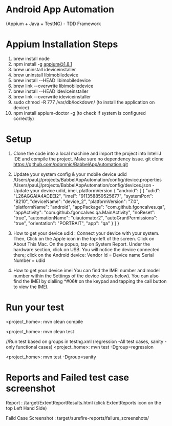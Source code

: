 # Android App Automation 
(Appium + Java + TestNG) - TDD Framework

# Appium Installation Steps
1. brew install node 
2. npm install -g appium@1.8.1
3. brew uninstall ideviceinstaller
4. brew uninstall libimobiledevice
5. brew install --HEAD libimobiledevice
6. brew link --overwrite libimobiledevice
7. brew install --HEAD ideviceinstaller
8. brew link --overwrite ideviceinstaller
9. sudo chmod -R 777 /var/db/lockdown/      (to install the application on device)
10. npm install appium-doctor -g            (to check if system is configured correctly)

# Setup
1. Clone the code into a local machine and import the project into IntelliJ IDE and compile the project. Make sure no dependency issue.
git clone https://github.com/pdomnic/BabbelAppAutomation.git

2. Update your system config & your mobile device udid
/Users/paul.j/projects/BabbelAppAutomation/config/device.properties
/Users/paul.j/projects/BabbelAppAutomation/config/devices.json   - Update your device udid, imei, platformVersion
{
  "android": [
    {
      "udid": "L26AGGAIA4ACEEI2",
      "imei": "911358859525677",
      "systemPort": "8210",
      "deviceName": "device_2",
      "platformVersion": "7.0",
      "platformName": "android",
      "appPackage": "com.github.fgoncalves.qa",
      "appActivity": "com.github.fgoncalves.qa.MainActivity",
      "noReset": "true",
      "automationName": "uiautomator2",
      "autoGrantPermissions": "true",
      "orientation": "PORTRAIT",
      "app": "qa"
    }
  ]
}

3. How to get your device udid : Connect your device with your system. Then,
Click on the Apple icon in the top-left of the screen. 
Click on About This Mac. On the popup, tap on System Report. 
Under the hardware section, click on USB. You will notice the device connected there; click on the Android device: 
Vendor Id = Device name
Serial Number = udid

4. How to get your device imei
You can find the IMEI number and model number within the Settings of the device (steps below). You can also find the IMEI by dialling *#06# on the keypad and tapping the call button to view the IMEI.


# Run your test
<project_home>: mvn clean compile

<project_home>: mvn clean test

//Run test based on groups in testng.xml (regression -All test cases,  sanity - only functional cases)
<project_home>: mvn test -Dgroup=regression 

<project_home>: mvn test -Dgroup=sanity 

# Reports and Failed test case screenshot
Report : /target/ExtentReportResults.html   (click ExtentReports icon on the top Left Hand Side)

Faild Case Screenshot : target/surefire-reports/failure_screenshots/
